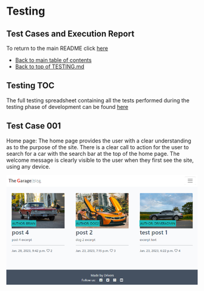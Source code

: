 # Testing
## Test Cases and Execution Report

To return to the main README click [here](/README.md)
* [Back to main table of contents](#testing-toc) 
* [Back to top of TESTING.md](#testing) 

## Testing TOC

The full testing spreadsheet containing all the tests performed during the testing phase of development can be found [here](/assets/testing/test-schedule.pdf)

## Test Case 001

Home page: The home page provides the user with a clear understanding as to the purpose of the site. 
There is a clear call to action for the user to search for a car with the search bar at the top of the home page. 
The welcome message is clearly visible to the user when they first see the site, using any device.

![Home Page Wireframe](/assets/wireframes/homepage-wireframe.png)
